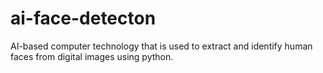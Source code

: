 # ai-face-detecton
AI-based computer technology that is used to extract and identify human faces from digital images using python.
